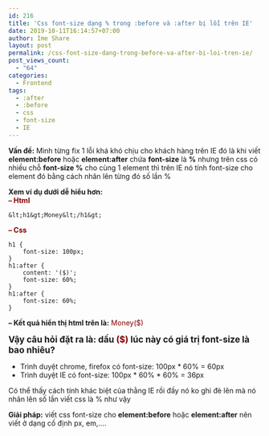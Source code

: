 ```yaml
---
id: 216
title: 'Css font-size dạng % trong :before và :after bị lỗi trên IE'
date: 2019-10-11T16:14:57+07:00
author: Ime Share
layout: post
permalink: /css-font-size-dang-trong-before-va-after-bi-loi-tren-ie/
post_views_count:
  - "64"
categories:
  - Frontend
tags:
  - :after
  - :before
  - css
  - font-size
  - IE
---
```

**Vấn đề:** Mình từng fix 1 lỗi khá khó chịu cho khách hàng trên IE đó là khi viết **element:before** hoặc **element:after** chứa **font-size** là **%** nhưng trên css có nhiều chỗ **font-size %** cho cùng 1 element thì trên IE nó tính font-size cho element đó bằng cách nhân lên từng đó số lần %

**Xem ví dụ dưới dễ hiểu hơn:**  
**<span style="color: #800000;">&#8211; Html</span>**

```
&lt;h1&gt;Money&lt;/h1&gt;
```

**<span style="color: #800000;">&#8211; Css</span>**

```
h1 {
	font-size: 100px;
}
h1:after {
	content: '($)';
	font-size: 60%;
}
h1:after {
	font-size: 60%;
}
```

**&#8211; Kết quả hiển thị html trên là:** <span style="color: #800000;">Money($)</span>

<span style="font-size: 13pt;"><strong>Vậy câu hỏi đặt ra là: dấu <span style="color: #800000;">($)</span> lúc này có giá trị font-size là bao nhiêu?</strong></span>  
+ Trình duyệt chrome, firefox có font-size: 100px * 60% = 60px  
+ Trình duyệt IE có font-size: 100px \* 60% \* 60% = 36px

Có thể thấy cách tính khác biệt của thằng IE rồi đấy nó ko ghi đè lên mà nó nhân lên số lần viết css là % như vậy

**Giải pháp:** viết css font-size cho **element:before** hoặc **element:after** nên viết ở dạng cố định px, em,&#8230;.